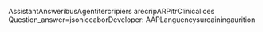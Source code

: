 AssistantAnsweribusAgentitercripiers arecripARPitrClinicalices
Question_answer=jsoniceaborDeveloper: AAPLanguencysureainingaurition